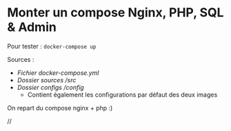 # Monter un compose Nginx, PHP, SQL & Admin

Pour tester : `docker-compose up`

Sources :

- *Fichier docker-compose.yml*
- *Dossier sources /src*
- *Dossier configs /config*
  - Contient également les configurations par défaut des deux images

On repart du compose nginx + php :)





































//


